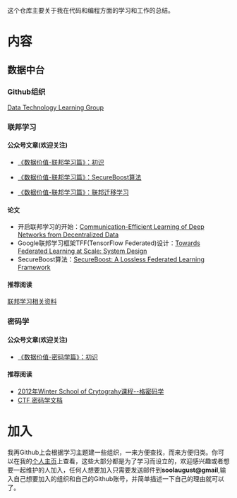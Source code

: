 这个仓库主要关于我在代码和编程方面的学习和工作的总结。

# 内容

## 数据中台

### Github组织

[Data Technology Learning Group](https://github.com/data-technology-learning-group)

### 联邦学习

#### 公众号文章(欢迎关注)

* [《数据价值-联邦学习篇》：初识](https://mp.weixin.qq.com/s?__biz=Mzg4MTIwMTkxNQ==&mid=2247483826&idx=1&sn=a960ae255c89acb4da9d0a20cff0494f&chksm=cf68c626f81f4f30fd2ae07b690e4a47e285742ebdbd58fc764422ead1a9b7f7bcbda35f88b7&scene=126&sessionid=1584078320&key=69ea9b9548bd5827b5f7f092703bcd6d2ca6e13f07ac9c7c87bb640e145de670a6e837e003a52bc4d72ba36acc57ca878f3b3939b5a1e48b8b456c74410cb453cc06231b54d7d45ab62d3999ebce62ca&ascene=1&uin=NTkyMjg4NQ%3D%3D&devicetype=Windows+10&version=62080079&lang=zh_CN&exportkey=AaG4ed14oXjrCW%2BuBDlBtHw%3D&pass_ticket=rEafHBKmH0rswXoQJSytpaTooB4yYI2ROKiMEFdOqug%3D)
* [《数据价值-联邦学习篇》：SecureBoost算法](https://mp.weixin.qq.com/s?__biz=Mzg4MTIwMTkxNQ==&mid=2247483839&idx=1&sn=929916df3e4be49b75a7ea94951058bc&chksm=cf68c62bf81f4f3d6d0d279c62669b9282dfecf7b331b79b98de751e3aa14adb4cd120c63649&scene=126&sessionid=1584603030&key=7b1999f4bcc79e70eb9c138fc6366e110263d301b00bfbdfa283c4a53011226755d3370a1a4f18fa7edc169818a1668c3fcaa4b70874da178396c9366ef80c682f34dbc18432c0f82f7e8d5654b978a7&ascene=1&uin=NTkyMjg4NQ%3D%3D&devicetype=Windows+10&version=62080079&lang=zh_CN&exportkey=AScXUkUTY%2F0XHou8oNlvZY0%3D&pass_ticket=zjsmxPDmoj82W8TfSFOI4R9QDSWtbZiwvClNRvlOsNw%3D)

* [《数据价值-联邦学习篇》：联邦迁移学习](https://mp.weixin.qq.com/s?__biz=Mzg4MTIwMTkxNQ==&mid=2247483854&idx=1&sn=cbf086ccf5aa3f6b3f6f72677f048e76&chksm=cf68c65af81f4f4ce5687575cc4c6229e77b86f68355a8a4c738776223087e28793878a895ce&scene=126&sessionid=1585826756&key=08a7716d6c96c85393b942ea9c9c4e25e6f5c018a8ac1d5cf15ccbc4d9466b179993432329bf3ac6efe9ad9f34f29a594a774399a7e432bd4c55bc27eb2652143cc665c96e240a0c5de0a1638ea35fa1&ascene=1&uin=NTkyMjg4NQ%3D%3D&devicetype=Windows+10&version=62080079&lang=zh_CN&exportkey=AWxVi96xOMst%2BCX49Xb8Dr0%3D&pass_ticket=Jvb6S5NydmZLCGQ5fhxHsqMXyQPSWVeMQItw91pjvQs%3D)

#### 论文

* 开启联邦学习的开始：[Communication-Efficient Learning of Deep Networks from Decentralized Data](https://arxiv.org/abs/1602.05629)
* Google联邦学习框架TFF(TensorFlow Federated)设计：[Towards Federated Learning at Scale: System Design](https://arxiv.org/abs/1902.01046)
* SecureBoost算法：[SecureBoost: A Lossless Federated Learning Framework](https://arxiv.org/abs/1901.08755)

#### 推荐阅读

[联邦学习相关资料](https://github.com/FederatedAI/FATE/wiki/%E8%81%94%E9%82%A6%E5%AD%A6%E4%B9%A0%E7%9B%B8%E5%85%B3%E8%B5%84%E6%96%99)








### 密码学

#### 公众号文章(欢迎关注)

* [《数据价值-密码学篇》：初识](https://mp.weixin.qq.com/s?__biz=Mzg4MTIwMTkxNQ==&mid=2247483865&idx=1&sn=6eba445eb8841dbde9203613826a382f&chksm=cf68c64df81f4f5b57ece0dfc80202a3d4888a71eb24fa133f36a1f4b3ca07d7f81c8027ae79&token=288688570&lang=zh_CN#rd)

#### 推荐阅读

* [2012年Winter School of Crytograhy课程--格密码学](https://www.ichunqiu.com/course/50433)
* [CTF 密码学文档](https://wiki.x10sec.org/crypto/introduction/)

# 加入

我再Github上会根据学习主题建一些组织，一来方便查找，而来方便归类。你可以在我的[个人主页](https://github.com/soolaugust)上查看，这些大部分都是为了学习而设立的，欢迎感兴趣或者想要一起维护的人加入，任何人想要加入只需要发送邮件到**soolaugust@gmail**,输入自己想要加入的组织和自己的Github账号，并简单描述一下自己的理由就可以了。